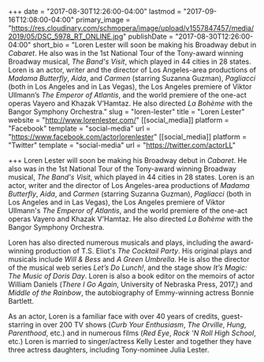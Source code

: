 +++
date = "2017-08-30T12:26:00-04:00"
lastmod = "2017-09-16T12:08:00-04:00"
primary_image = "https://res.cloudinary.com/schmopera/image/upload/v1557847457/media/2019/05/DSC_5978_RT_ONLINE.jpg"
publishDate = "2017-08-30T12:26:00-04:00"
short_bio = "Loren Lester will soon be making his Broadway debut in _Cabaret_. He also was in the 1st National Tour of the Tony-award winning Broadway musical, _The Band's Visit_, which played in 44 cities in 28 states. Loren is an actor, writer and the director of Los Angeles-area productions of _Madama Butterfly_, _Aida_, and _Carmen_ (starring Suzanna Guzman), _Pagliacci_ (both in Los Angeles and in Las Vegas), the Los Angeles premiere of Viktor Ullmann’s _The Emperor of Atlantis_, and the world premiere of the one-act operas Vayero and Khazak V’Hamtaz. He also directed _La Bohème_ with the Bangor Symphony Orchestra."
slug = "loren-lester"
title = "Loren Lester"
website = "http://www.lorenlester.com/"
[[social_media]]
platform = "Facebook"
template = "social-media"
url = "https://www.facebook.com/actorlorenlester"
[[social_media]]
platform = "Twitter"
template = "social-media"
url = "https://twitter.com/actorLL"

+++
Loren Lester will soon be making his Broadway debut in _Cabaret_. He also was in the 1st National Tour of the Tony-award winning Broadway musical, _The Band's Visit_, which played in 44 cities in 28 states. Loren is an actor, writer and the director of Los Angeles-area productions of _Madama Butterfly_, _Aida_, and _Carmen_ (starring Suzanna Guzman), _Pagliacci_ (both in Los Angeles and in Las Vegas), the Los Angeles premiere of Viktor Ullmann's _The Emperor of Atlantis_, and the world premiere of the one-act operas Vayero and Khazak V'Hamtaz. He also directed _La Bohème_ with the Bangor Symphony Orchestra.

Loren has also directed numerous musicals and plays, including the award-winning production of T.S. Eliot's _The Cocktail Party_. His original plays and musicals include _Will & Bess_ and _A Green Umbrella_. He is also the director of the musical web series _Let’s Do Lunch!_, and the stage show _It’s Magic: The Music of Doris Day_. Loren is also a book editor on the memoirs of actor William Daniels (_There I Go Again_, University of Nebraska Press, 2017,) and _Middle of the Rainbow_, the autobiography of Emmy-winning actress Bonnie Bartlett.

As an actor, Loren is a familiar face with over 40 years of credits, guest-starring in over 200 TV shows (_Curb Your Enthusiasm_, _The Orville_, _Hung_, _Parenthood_, etc.) and in numerous films (_Red Eye_, _Rock 'N Roll High School_, etc.) Loren is married to singer/actress Kelly Lester and together they have three actress daughters, including Tony-nominee Julia Lester.